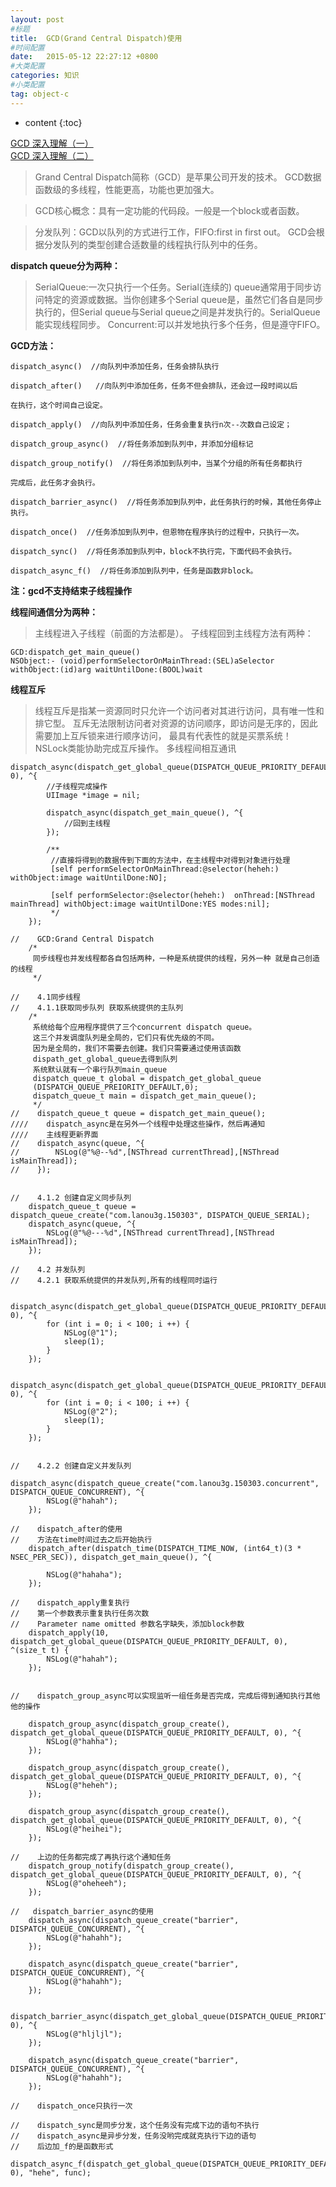 ```yaml
---
layout: post
#标题
title:  GCD(Grand Central Dispatch)使用
#时间配置
date:   2015-05-12 22:27:12 +0800
#大类配置
categories: 知识
#小类配置
tag: object-c
---
```


* content
{:toc}

<a href="http://www.cocoachina.com/industry/20140428/8248.html" target="_blank">GCD 深入理解（一）</a><br>
<a href="http://www.cocoachina.com/industry/20140515/8433.html" target="_blank">GCD 深入理解（二）</a><br>


> Grand Central Dispatch简称（GCD）是苹果公司开发的技术。
GCD数据函数级的多线程，性能更高，功能也更加强大。

> GCD核心概念：具有一定功能的代码段。一般是一个block或者函数。

> 分发队列：GCD以队列的方式进行工作，FIFO:first in first out。
GCD会根据分发队列的类型创建合适数量的线程执行队列中的任务。

**dispatch queue分为两种：**

> SerialQueue:一次只执行一个任务。Serial(连续的) queue通常用于同步访问特定的资源或数据。当你创建多个Serial queue是，虽然它们各自是同步执行的，但Serial queue与Serial queue之间是并发执行的。SerialQueue能实现线程同步。
Concurrent:可以并发地执行多个任务，但是遵守FIFO。

**GCD方法：**

```objc
dispatch_async()  //向队列中添加任务，任务会排队执行

dispatch_after()   //向队列中添加任务，任务不但会排队，还会过一段时间以后

在执行，这个时间自己设定。

dispatch_apply()  //向队列中添加任务，任务会重复执行n次--次数自己设定；

dispatch_group_async()  //将任务添加到队列中，并添加分组标记

dispatch_group_notify()  //将任务添加到队列中，当某个分组的所有任务都执行

完成后，此任务才会执行。

dispatch_barrier_async()  //将任务添加到队列中，此任务执行的时候，其他任务停止执行。

dispatch_once()  //任务添加到队列中，但恩物在程序执行的过程中，只执行一次。

dispatch_sync()  //将任务添加到队列中，block不执行完，下面代码不会执行。

dispatch_async_f()  //将任务添加到队列中，任务是函数非block。
```

**注：gcd不支持结束子线程操作**

**线程间通信分为两种：**

> 主线程进入子线程（前面的方法都是）。
> 子线程回到主线程方法有两种：

```objc
GCD:dispatch_get_main_queue()
NSObject:- (void)performSelectorOnMainThread:(SEL)aSelector withObject:(id)arg waitUntilDone:(BOOL)wait
```

**线程互斥**

> 线程互斥是指某一资源同时只允许一个访问者对其进行访问，具有唯一性和排它型。
> 互斥无法限制访问者对资源的访问顺序，即访问是无序的，因此需要加上互斥锁来进行顺序访问，
> 最具有代表性的就是买票系统！
> NSLock类能协助完成互斥操作。
> 多线程间相互通讯

```objc
dispatch_async(dispatch_get_global_queue(DISPATCH_QUEUE_PRIORITY_DEFAULT, 0), ^{
        //子线程完成操作
        UIImage *image = nil;
        
        dispatch_async(dispatch_get_main_queue(), ^{
            //回到主线程
        });
        
        /**
         //直接将得到的数据传到下面的方法中，在主线程中对得到对象进行处理
         [self performSelectorOnMainThread:@selector(heheh:) withObject:image waitUntilDone:NO];
         
         [self performSelector:@selector(heheh:)  onThread:[NSThread mainThread] withObject:image waitUntilDone:YES modes:nil];
         */
    });
```

```objc
//    GCD:Grand Central Dispatch
    /*
     同步线程也并发线程都各自包括两种，一种是系统提供的线程，另外一种 就是自己创造的线程
     */
    
//    4.1同步线程
//    4.1.1获取同步队列 获取系统提供的主队列
    /*
     系统给每个应用程序提供了三个concurrent dispatch queue。
     这三个并发调度队列是全局的，它们只有优先级的不同。
     因为是全局的，我们不需要去创建。我们只需要通过使用该函数
     dispath_get_global_queue去得到队列
     系统默认就有一个串行队列main_queue
     dispatch_queue_t global = dispatch_get_global_queue
     (DISPATCH_QUEUE_PREIORITY_DEFAULT,0);
     dispatch_queue_t main = dispatch_get_main_queue();
     */
//    dispatch_queue_t queue = dispatch_get_main_queue();
////    dispatch_async是在另外一个线程中处理这些操作，然后再通知
////    主线程更新界面
//    dispatch_async(queue, ^{
//        NSLog(@"%@--%d",[NSThread currentThread],[NSThread isMainThread]);
//    });
    
    
//    4.1.2 创建自定义同步队列
    dispatch_queue_t queue = dispatch_queue_create("com.lanou3g.150303", DISPATCH_QUEUE_SERIAL);
    dispatch_async(queue, ^{
        NSLog(@"%@---%d",[NSThread currentThread],[NSThread isMainThread]);
    });
    
//    4.2 并发队列
//    4.2.1 获取系统提供的并发队列,所有的线程同时运行

    dispatch_async(dispatch_get_global_queue(DISPATCH_QUEUE_PRIORITY_DEFAULT, 0), ^{
        for (int i = 0; i < 100; i ++) {
            NSLog(@"1");
            sleep(1);
        }
    });
    
    dispatch_async(dispatch_get_global_queue(DISPATCH_QUEUE_PRIORITY_DEFAULT, 0), ^{
        for (int i = 0; i < 100; i ++) {
            NSLog(@"2");
            sleep(1);
        }
    });
    
    
//    4.2.2 创建自定义并发队列
    dispatch_async(dispatch_queue_create("com.lanou3g.150303.concurrent", DISPATCH_QUEUE_CONCURRENT), ^{
        NSLog(@"hahah");
    });
    
//    dispatch_after的使用
//    方法在time时间过去之后开始执行
    dispatch_after(dispatch_time(DISPATCH_TIME_NOW, (int64_t)(3 * NSEC_PER_SEC)), dispatch_get_main_queue(), ^{
        
        NSLog(@"hahaha");
    });

//    dispatch_apply重复执行
//    第一个参数表示重复执行任务次数
//    Parameter name omitted 参数名字缺失，添加block参数
    dispatch_apply(10, dispatch_get_global_queue(DISPATCH_QUEUE_PRIORITY_DEFAULT, 0), ^(size_t t) {
        NSLog(@"hahah");
    });
    
    
//    dispatch_group_async可以实现监听一组任务是否完成，完成后得到通知执行其他他的操作
    
    dispatch_group_async(dispatch_group_create(), dispatch_get_global_queue(DISPATCH_QUEUE_PRIORITY_DEFAULT, 0), ^{
        NSLog(@"hahha");
    });
    
    dispatch_group_async(dispatch_group_create(), dispatch_get_global_queue(DISPATCH_QUEUE_PRIORITY_DEFAULT, 0), ^{
        NSLog(@"heheh");
    });
    
    dispatch_group_async(dispatch_group_create(), dispatch_get_global_queue(DISPATCH_QUEUE_PRIORITY_DEFAULT, 0), ^{
        NSLog(@"heihei");
    });
    
//    上边的任务都完成了再执行这个通知任务
    dispatch_group_notify(dispatch_group_create(), dispatch_get_global_queue(DISPATCH_QUEUE_PRIORITY_DEFAULT, 0), ^{
        NSLog(@"oheheeh");
    });
    
//   dispatch_barrier_async的使用
    dispatch_async(dispatch_queue_create("barrier", DISPATCH_QUEUE_CONCURRENT), ^{
        NSLog(@"hahahh");
    });
    
    dispatch_async(dispatch_queue_create("barrier", DISPATCH_QUEUE_CONCURRENT), ^{
        NSLog(@"hahahh");
    });
    
    dispatch_barrier_async(dispatch_get_global_queue(DISPATCH_QUEUE_PRIORITY_DEFAULT, 0), ^{
        NSLog(@"hljljl");
    });
    
    dispatch_async(dispatch_queue_create("barrier", DISPATCH_QUEUE_CONCURRENT), ^{
        NSLog(@"hahahh");
    });
    
//    dispatch_once只执行一次
    
//    dispatch_sync是同步分发，这个任务没有完成下边的语句不执行
//    dispatch_async是异步分发，任务没哟完成就克执行下边的语句
//    后边加_f的是函数形式
    dispatch_async_f(dispatch_get_global_queue(DISPATCH_QUEUE_PRIORITY_DEFAULT, 0), "hehe", func);
```